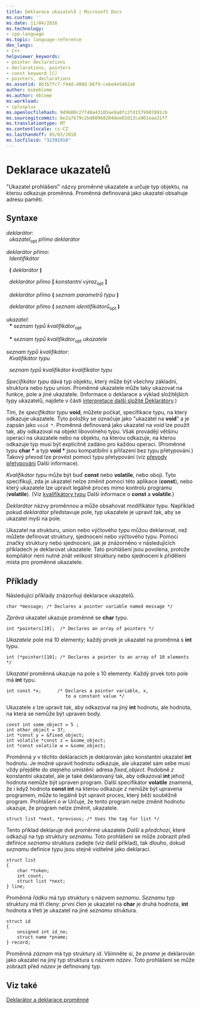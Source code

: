 ```yaml
---
title: Deklarace ukazatelů | Microsoft Docs
ms.custom: ''
ms.date: 11/04/2016
ms.technology:
- cpp-language
ms.topic: language-reference
dev_langs:
- C++
helpviewer_keywords:
- pointer declarations
- declarations, pointers
- const keyword [C]
- pointers, declarations
ms.assetid: 8b3b7fc7-f44d-480d-b6f9-cebe4e5462a6
author: mikeblome
ms.author: mblome
ms.workload:
- cplusplus
ms.openlocfilehash: 9d9600c27f40a43105ae9a8fc2fd1579907891cb
ms.sourcegitcommit: be2a7679c2bd80968204dee03d13ca961eaa31ff
ms.translationtype: MT
ms.contentlocale: cs-CZ
ms.lasthandoff: 05/03/2018
ms.locfileid: "32391910"
---
```

# <a name="pointer-declarations"></a>Deklarace ukazatelů
"Ukazatel prohlášení" názvy proměnné ukazatele a určuje typ objektu, na kterou odkazuje proměnná. Proměnná definovaná jako ukazatel obsahuje adresu paměti.  
  
## <a name="syntax"></a>Syntaxe  
 *deklarátor*:  
 &nbsp;&nbsp;*ukazatel*<sub>opt</sub> *přímo deklarátor*  
  
 *deklarátor přímo*:  
 &nbsp;&nbsp;*Identifikátor*  
  
 &nbsp;&nbsp;**(** *deklarátor* **)**  
  
 &nbsp;&nbsp;*deklarátor přímo* **[** *konstantní výraz*<sub>opt</sub> **]**  
  
 &nbsp;&nbsp;*deklarátor přímo* **(** *seznam parametrů typu* **)**  
  
 &nbsp;&nbsp;*deklarátor přímo* **(** *seznam identifikátorů*<sub>opt</sub> **)**  
  
 *ukazatel*:  
 &nbsp;&nbsp;**\*** *seznam typů kvalifikátor*<sub>opt</sub>  
  
 &nbsp;&nbsp;**\*** *seznam typů kvalifikátor*<sub>opt</sub> *ukazatele*  
  
 *seznam typů kvalifikátor*:  
 &nbsp;&nbsp;*Kvalifikátor typu*  
  
 &nbsp;&nbsp;*seznam typů kvalifikátor* *kvalifikátor typu*  
  
 *Specifikátor typu* dává typ objektu, který může být všechny základní, struktura nebo typu union. Proměnné ukazatele může taky ukazovat na funkce, pole a jiné ukazatele. (Informace o deklarace a výklad složitějších typy ukazatelů, najdete v části [interpretace další složité Deklarátory](../c-language/interpreting-more-complex-declarators.md).)  
  
 Tím, že *specifikátor typu* **void**, můžete počkat, specifikace typu, na který odkazuje ukazatele. Tyto položky se označuje jako "ukazatel na **void**" a je zapsán jako `void *`. Proměnná definovaná jako ukazatel na *void* lze použít tak, aby odkazoval na objekt libovolného typu. Však provádějí většinu operací na ukazatele nebo na objektu, na kterou odkazuje, na kterou odkazuje typ musí být explicitně zadáno pro každou operaci. (Proměnné typu **char \***  a typ **void \***  jsou kompatibilní s přiřazení bez typu přetypování.) Takový převod lze provést pomocí typu přetypování (viz [převody přetypování](../c-language/type-cast-conversions.md) Další informace).  
  
 *Kvalifikátor typu* může být buď **const** nebo **volatile**, nebo obojí. Tyto specifikují, zda je ukazatel nelze změnit pomocí této aplikace (**const**), nebo který ukazatele lze upravit legálně proces mimo kontrolu programu (**volatile**). (Viz [kvalifikátory typu](../c-language/type-qualifiers.md) Další informace o **const** a **volatile**.)  
  
 *Deklarátor* názvy proměnnou a může obsahovat modifikátor typu. Například pokud *deklarátor* představuje pole, typ ukazatele je upravit tak, aby se ukazatel myši na pole.  
  
 Ukazatel na strukturu, union nebo výčtového typu můžou deklarovat, než můžete definovat struktury, sjednocení nebo výčtového typu. Pomocí značky struktury nebo sjednocení, jak je znázorněno v následujících příkladech je deklarovat ukazatele. Tato prohlášení jsou povolena, protože kompilátor není nutné znát velikost struktury nebo sjednocení k přidělení místa pro proměnné ukazatele.  
  
## <a name="examples"></a>Příklady  
 Následující příklady znázorňují deklarace ukazatelů.  
  
```  
char *message; /* Declares a pointer variable named message */  
```  
  
 *Zpráva* ukazatel ukazuje proměnné se **char** typu.  
  
```  
int *pointers[10];  /* Declares an array of pointers */  
```  
  
 *Ukazatele* pole má 10 elementy; každý prvek je ukazatel na proměnná s **int** typu.  
  
```  
int (*pointer)[10]; /* Declares a pointer to an array of 10 elements */  
```  
  
 *Ukazatel* proměnná ukazuje na pole s 10 elementy. Každý prvek toto pole má **int** typu.  
  
```  
int const *x;      /* Declares a pointer variable, x,  
                      to a constant value */   
```  
  
 Ukazatele *x* lze upravit tak, aby odkazoval na jiný **int** hodnotu, ale hodnota, na která se nemůže být upraven body.  
  
```  
const int some_object = 5 ;  
int other_object = 37;  
int *const y = &fixed_object;  
int volatile *const z = &some_object;  
int *const volatile w = &some_object;  
```  
  
 Proměnná *y* v těchto deklaracích je deklarován jako konstantní ukazatel **int** hodnotu. Je možné upravit hodnotu odkazuje, ale ukazatel sám sebe musí vždy přejděte do stejného umístění: adresa *fixed_object*. Podobně *z* konstantní ukazatel, ale je také deklarovaný tak, aby odkazoval **int** jehož hodnota nemůže být upraven program. Další specifikátor **volatile** znamená, že i když hodnota **const int** na kterou odkazuje *z* nemůže být upravena programem, může to legálně být upravit proces, který běží souběžně program. Prohlášení o *w* Určuje, že tento program nelze změnit hodnotu ukazuje, že program nelze změnit, ukazatele.  
  
```  
struct list *next, *previous; /* Uses the tag for list */  
```  
  
 Tento příklad deklaruje dvě proměnné ukazatele *Další* a *předchozí*, které odkazují na typ struktury *seznamu*. Toto prohlášení se může zobrazit před definice *seznamu* struktura zadejte (viz další příklad), tak dlouho, dokud *seznamu* definice typu jsou stejně viditelné jako deklaraci.  
  
```  
struct list   
{  
    char *token;  
    int count;  
    struct list *next;  
} line;  
```  
  
 Proměnná *řádku* má typ struktury s názvem *seznamu*. *Seznamu* typ struktury má tři členy: první člen je ukazatel na **char** je druhá hodnota, **int** hodnota a třetí je ukazatel na jiné *seznamu* struktura.  
  
```  
struct id   
{  
    unsigned int id_no;  
    struct name *pname;  
} record;  
```  
  
 Proměnná *záznam* má typ struktury *id*. Všimněte si, že *pname* je deklarován jako ukazatel na jiný typ struktura s názvem *název*. Toto prohlášení se může zobrazit před *název* je definovaný typ.  
  
## <a name="see-also"></a>Viz také  
 [Deklarátor a deklarace proměnné](../c-language/declarators-and-variable-declarations.md)